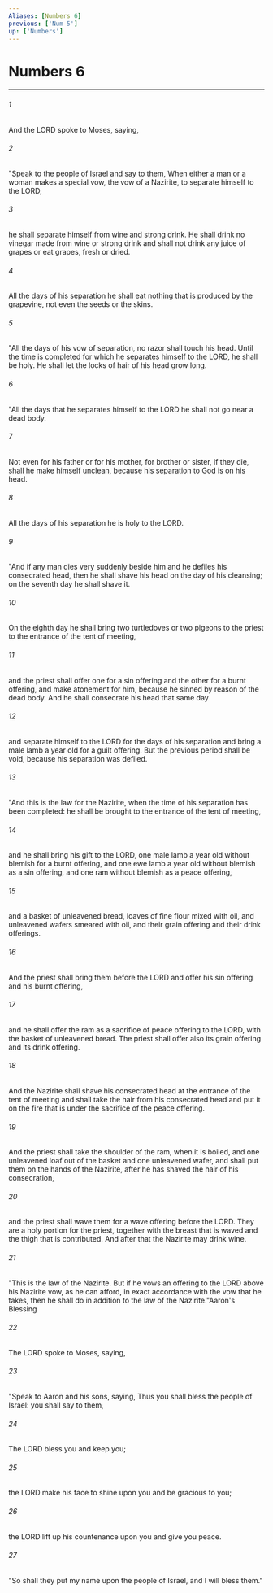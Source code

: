 ```yaml
---
Aliases: [Numbers 6]
previous: ['Num 5']
up: ['Numbers']
---
```

# Numbers 6

***

 

###### 1 
And the LORD spoke to Moses, saying, 
 

###### 2 
"Speak to the people of Israel and say to them, When either a man or a woman makes a special vow, the vow of a Nazirite, to separate himself to the LORD, 
 

###### 3 
he shall separate himself from wine and strong drink. He shall drink no vinegar made from wine or strong drink and shall not drink any juice of grapes or eat grapes, fresh or dried. 
 

###### 4 
All the days of his separation he shall eat nothing that is produced by the grapevine, not even the seeds or the skins.
 
 

###### 5 
"All the days of his vow of separation, no razor shall touch his head. Until the time is completed for which he separates himself to the LORD, he shall be holy. He shall let the locks of hair of his head grow long.
 
 

###### 6 
"All the days that he separates himself to the LORD he shall not go near a dead body. 
 

###### 7 
Not even for his father or for his mother, for brother or sister, if they die, shall he make himself unclean, because his separation to God is on his head. 
 

###### 8 
All the days of his separation he is holy to the LORD.
 
 

###### 9 
"And if any man dies very suddenly beside him and he defiles his consecrated head, then he shall shave his head on the day of his cleansing; on the seventh day he shall shave it. 
 

###### 10 
On the eighth day he shall bring two turtledoves or two pigeons to the priest to the entrance of the tent of meeting, 
 

###### 11 
and the priest shall offer one for a sin offering and the other for a burnt offering, and make atonement for him, because he sinned by reason of the dead body. And he shall consecrate his head that same day 
 

###### 12 
and separate himself to the LORD for the days of his separation and bring a male lamb a year old for a guilt offering. But the previous period shall be void, because his separation was defiled.
 
 

###### 13 
"And this is the law for the Nazirite, when the time of his separation has been completed: he shall be brought to the entrance of the tent of meeting, 
 

###### 14 
and he shall bring his gift to the LORD, one male lamb a year old without blemish for a burnt offering, and one ewe lamb a year old without blemish as a sin offering, and one ram without blemish as a peace offering, 
 

###### 15 
and a basket of unleavened bread, loaves of fine flour mixed with oil, and unleavened wafers smeared with oil, and their grain offering and their drink offerings. 
 

###### 16 
And the priest shall bring them before the LORD and offer his sin offering and his burnt offering, 
 

###### 17 
and he shall offer the ram as a sacrifice of peace offering to the LORD, with the basket of unleavened bread. The priest shall offer also its grain offering and its drink offering. 
 

###### 18 
And the Nazirite shall shave his consecrated head at the entrance of the tent of meeting and shall take the hair from his consecrated head and put it on the fire that is under the sacrifice of the peace offering. 
 

###### 19 
And the priest shall take the shoulder of the ram, when it is boiled, and one unleavened loaf out of the basket and one unleavened wafer, and shall put them on the hands of the Nazirite, after he has shaved the hair of his consecration, 
 

###### 20 
and the priest shall wave them for a wave offering before the LORD. They are a holy portion for the priest, together with the breast that is waved and the thigh that is contributed. And after that the Nazirite may drink wine.
 
 

###### 21 
"This is the law of the Nazirite. But if he vows an offering to the LORD above his Nazirite vow, as he can afford, in exact accordance with the vow that he takes, then he shall do in addition to the law of the Nazirite."Aaron's Blessing
 
 

###### 22 
The LORD spoke to Moses, saying, 
 

###### 23 
"Speak to Aaron and his sons, saying, Thus you shall bless the people of Israel: you shall say to them,
 
 

###### 24 
The LORD bless you and keep you; 
 
 

###### 25 
the LORD make his face to shine upon you and be gracious to you; 
 
 

###### 26 
the LORD lift up his countenance upon you and give you peace.
 
 

###### 27 
"So shall they put my name upon the people of Israel, and I will bless them."
 
